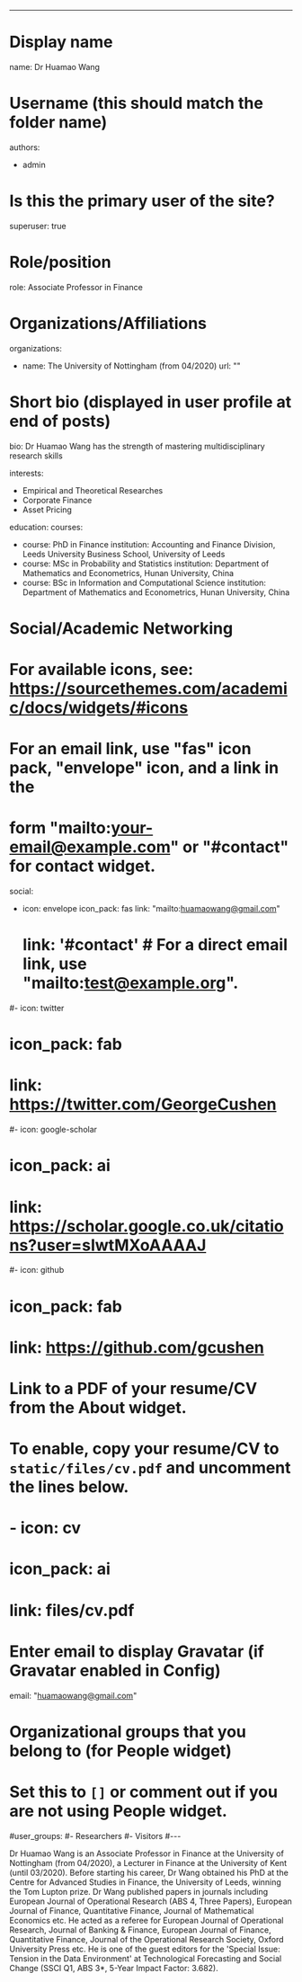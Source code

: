 ---
# Display name
name: Dr Huamao Wang

# Username (this should match the folder name)
authors:
- admin

# Is this the primary user of the site?
superuser: true

# Role/position
role: Associate Professor in Finance

# Organizations/Affiliations
organizations:
- name: The University of Nottingham (from 04/2020)
  url: ""

# Short bio (displayed in user profile at end of posts)
bio: Dr Huamao Wang has the strength of mastering multidisciplinary research skills

interests:
- Empirical and Theoretical Researches
- Corporate Finance
- Asset Pricing

education:
  courses:
  - course: PhD in Finance
    institution: Accounting and Finance Division, Leeds University Business School, University of Leeds
  - course: MSc in Probability and Statistics 
    institution: Department of Mathematics and Econometrics, Hunan University, China
  - course: BSc in Information and Computational Science
    institution: Department of Mathematics and Econometrics, Hunan University, China

# Social/Academic Networking
# For available icons, see: https://sourcethemes.com/academic/docs/widgets/#icons
#   For an email link, use "fas" icon pack, "envelope" icon, and a link in the
#   form "mailto:your-email@example.com" or "#contact" for contact widget.
social:
- icon: envelope
  icon_pack: fas
  link: "mailto:huamaowang@gmail.com"
  # link: '#contact'  # For a direct email link, use "mailto:test@example.org".
#- icon: twitter
#  icon_pack: fab
#  link: https://twitter.com/GeorgeCushen
#- icon: google-scholar
#  icon_pack: ai
#  link: https://scholar.google.co.uk/citations?user=sIwtMXoAAAAJ
#- icon: github
#  icon_pack: fab
#  link: https://github.com/gcushen
# Link to a PDF of your resume/CV from the About widget.
# To enable, copy your resume/CV to `static/files/cv.pdf` and uncomment the lines below.  
# - icon: cv
#   icon_pack: ai
#   link: files/cv.pdf

# Enter email to display Gravatar (if Gravatar enabled in Config)
email: "huamaowang@gmail.com"
  
# Organizational groups that you belong to (for People widget)
#   Set this to `[]` or comment out if you are not using People widget.  
#user_groups:
#- Researchers
#- Visitors
#---

Dr Huamao Wang is an Associate Professor in Finance at the University of Nottingham (from 04/2020), a Lecturer in Finance at the University of Kent (until 03/2020). Before starting his career, Dr Wang obtained his PhD at the Centre for Advanced Studies in Finance, the University of Leeds, winning the Tom Lupton prize. Dr Wang published papers in journals including European Journal of Operational Research (ABS 4, Three Papers), European Journal of Finance, Quantitative Finance, Journal of Mathematical Economics etc. He acted as a referee for European Journal of Operational Research, Journal of Banking & Finance, European Journal of Finance, Quantitative Finance, Journal of the Operational Research Society, Oxford University Press etc. He is one of the guest editors for the 'Special Issue: Tension in the Data Environment' at Technological Forecasting and Social Change (SSCI Q1, ABS 3*, 5-Year Impact Factor: 3.682).  
